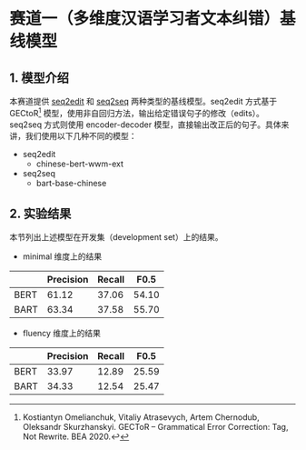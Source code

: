 # 赛道一（多维度汉语学习者文本纠错）基线模型

## 1. 模型介绍

本赛道提供 [seq2edit](seq2edit) 和 [seq2seq](seq2seq) 两种类型的基线模型。seq2edit 方式基于 GECtoR[^1] 模型，使用非自回归方法，输出给定错误句子的修改（edits）。seq2seq 方式则使用 encoder-decoder 模型，直接输出改正后的句子。具体来讲，我们使用以下几种不同的模型：

- seq2edit
  - chinese-bert-wwm-ext
- seq2seq
  - bart-base-chinese



## 2. 实验结果

本节列出上述模型在开发集（development set）上的结果。

-  minimal 维度上的结果

|      | Precision | Recall | F0.5  |
| ---- | --------- | ------ | ----- |
| BERT | 61.12     | 37.06  | 54.10 |
| BART | 63.34     | 37.58  | 55.70 |

- fluency 维度上的结果

|      | Precision | Recall | F0.5  |
| ---- | --------- | ------ | ----- |
| BERT | 33.97     | 12.89  | 25.59 |
| BART | 34.33     | 12.54  | 25.47 |



[^1]:Kostiantyn Omelianchuk, Vitaliy Atrasevych, Artem Chernodub, Oleksandr Skurzhanskyi.  GECToR – Grammatical Error Correction: Tag, Not Rewrite. BEA 2020.↩
